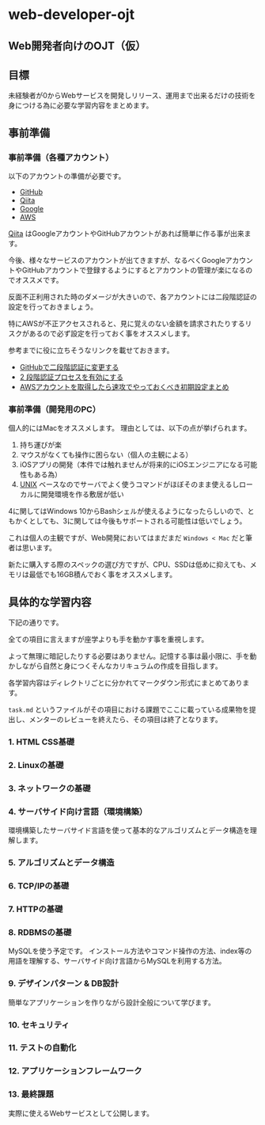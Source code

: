# web-developer-ojt

## Web開発者向けのOJT（仮）

## 目標

未経験者が0からWebサービスを開発しリリース、運用まで出来るだけの技術を身につける為に必要な学習内容をまとめます。

## 事前準備

### 事前準備（各種アカウント）

以下のアカウントの準備が必要です。

- [GitHub](https://github.com/)
- [Qiita](https://qiita.com/about)
- [Google](https://accounts.google.com/SignUp?hl=ja)
- [AWS](https://aws.amazon.com/jp/account/)

[Qiita](https://qiita.com/about) はGoogleアカウントやGitHubアカウントがあれば簡単に作る事が出来ます。

今後、様々なサービスのアカウントが出てきますが、なるべくGoogleアカウントやGitHubアカウントで登録するようにするとアカウントの管理が楽になるのでオススメです。

反面不正利用された時のダメージが大きいので、各アカウントには二段階認証の設定を行っておきましょう。

特にAWSが不正アクセスされると、見に覚えのない金額を請求されたりするリスクがあるので必ず設定を行っておく事をオススメします。

参考までに役に立ちそうなリンクを載せておきます。

- [GitHubで二段階認証に変更する](https://qiita.com/non0311/items/a67a7e7c5599c7ace0c4)
- [2 段階認証プロセスを有効にする](https://support.google.com/accounts/answer/185839?hl=ja)
- [AWSアカウントを取得したら速攻でやっておくべき初期設定まとめ](https://qiita.com/tmknom/items/303db2d1d928db720888)

### 事前準備（開発用のPC）

個人的にはMacをオススメします。
理由としては、以下の点が挙げられます。

1. 持ち運びが楽
1. マウスがなくても操作に困らない（個人の主観による）
1. iOSアプリの開発（本件では触れませんが将来的にiOSエンジニアになる可能性もある為）
1. [UNIX](https://ja.wikipedia.org/wiki/UNIX) ベースなのでサーバでよく使うコマンドがほぼそのまま使えるしローカルに開発環境を作る敷居が低い

4に関してはWindows 10からBashシェルが使えるようになったらしいので、ともかくとしても、3に関しては今後もサポートされる可能性は低いでしょう。

これは個人の主観ですが、Web開発においてはまだまだ `Windows < Mac` だと筆者は思います。

新たに購入する際のスペックの選び方ですが、CPU、SSDは低めに抑えても、メモリは最低でも16GB積んでおく事をオススメします。

## 具体的な学習内容

下記の通りです。

全ての項目に言えますが座学よりも手を動かす事を重視します。

よって無理に暗記したりする必要はありません。記憶する事は最小限に、手を動かしながら自然と身につくそんなカリキュラムの作成を目指します。

各学習内容はディレクトリごとに分かれてマークダウン形式にまとめてあります。

`task.md` というファイルがその項目における課題でここに載っている成果物を提出し、メンターのレビューを終えたら、その項目は終了となります。

### 1. HTML CSS基礎

### 2. Linuxの基礎

### 3. ネットワークの基礎

### 4. サーバサイド向け言語（環境構築）

環境構築したサーバサイド言語を使って基本的なアルゴリズムとデータ構造を理解します。

### 5. アルゴリズムとデータ構造

### 6. TCP/IPの基礎

### 7. HTTPの基礎

### 8. RDBMSの基礎

MySQLを使う予定です。
インストール方法やコマンド操作の方法、index等の用語を理解する、サーバサイド向け言語からMySQLを利用する方法。

### 9. デザインパターン & DB設計

簡単なアプリケーションを作りながら設計全般について学びます。

### 10. セキュリティ

### 11. テストの自動化

### 12. アプリケーションフレームワーク

### 13. 最終課題

実際に使えるWebサービスとして公開します。
